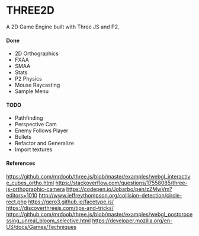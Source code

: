 # THREE2D

A 2D Game Engine built with Three JS and P2.

#### Done
- 2D Orthographics
- FXAA
- SMAA
- Stats
- P2 Physics
- Mouse Raycasting
- Sample Menu

#### TODO
- Pathfinding
- Perspective Cam
- Enemy Follows Player
- Bullets
- Refactor and Generalize
- Import textures

#### References
https://github.com/mrdoob/three.js/blob/master/examples/webgl_interactive_cubes_ortho.html
https://stackoverflow.com/questions/17558085/three-js-orthographic-camera
https://codepen.io/Jobarbo/pen/zZMwVm?editors=1010
http://www.jeffreythompson.org/collision-detection/circle-rect.php
https://gero3.github.io/facetype.js/
https://discoverthreejs.com/tips-and-tricks/
https://github.com/mrdoob/three.js/blob/master/examples/webgl_postprocessing_unreal_bloom_selective.html
https://developer.mozilla.org/en-US/docs/Games/Techniques
